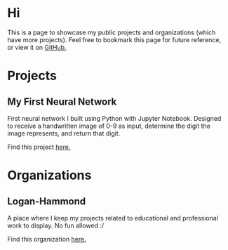 # Hi

This is a page to showcase my public projects and organizations (which have more projects). Feel free to bookmark this page for future reference, or view it on [GitHub.](https://github.com/d3giigii/d3giigii.github.io)

# Projects

## My First Neural Network

First neural network I built using Python with Jupyter Notebook. Designed to receive a handwritten image of 0-9 as input, determine the digit the image represents, and return that digit.

Find this project [here.](https://github.com/d3giigii/myfirst_neuralnetwork)

# Organizations

## Logan-Hammond

A place where I keep my projects related to educational and professional work to display. No fun allowed :/

Find this organization [here.](https://github.com/Logan-Hammond)
